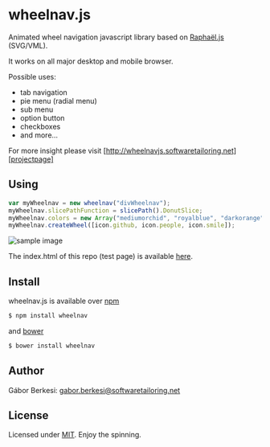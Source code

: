 wheelnav.js
===========

Animated wheel navigation javascript library based on [Raphaël.js][raphaeljs] (SVG/VML).

It works on all major desktop and mobile browser.

Possible uses:
- tab navigation
- pie menu (radial menu)
- sub menu
- option button
- checkboxes
- and more...

For more insight please visit [http://wheelnavjs.softwaretailoring.net][projectpage]

## Using

```javascript
var myWheelnav = new wheelnav("divWheelnav");
myWheelnav.slicePathFunction = slicePath().DonutSlice;
myWheelnav.colors = new Array("mediumorchid", "royalblue", "darkorange");
myWheelnav.createWheel([icon.github, icon.people, icon.smile]);
```

![sample image](http://wheelnavjs.softwaretailoring.net/test/wheelnav_sampleimage.png)

The index.html of this repo (test page) is available [here][testpage].

## Install

wheelnav.js is available over [npm][npm]

```sh
$ npm install wheelnav
```

and [bower][bower]

```sh
$ bower install wheelnav
```

## Author

Gábor Berkesi: gabor.berkesi@softwaretailoring.net

## License

Licensed under [MIT][mit]. Enjoy the spinning.

[projectpage]: http://wheelnavjs.softwaretailoring.net
[testpage]: http://wheelnavjs.softwaretailoring.net/test
[mit]: http://www.opensource.org/licenses/mit-license.php
[raphaeljs]: http://raphaeljs.com/
[npm]: https://www.npmjs.com/package/wheelnav
[bower]: http://bower.io/search/?q=wheelnav

